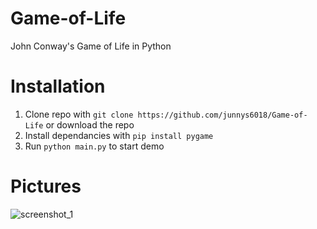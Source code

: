 # Game-of-Life
John Conway's Game of Life in Python 

# Installation
1. Clone repo with `git clone https://github.com/junnys6018/Game-of-Life` or download the repo
2. Install dependancies with `pip install pygame`
3. Run `python main.py` to start demo

# Pictures 
![screenshot_1](https://user-images.githubusercontent.com/48525532/80225658-ee950900-867d-11ea-8371-6c913856d499.png) 
